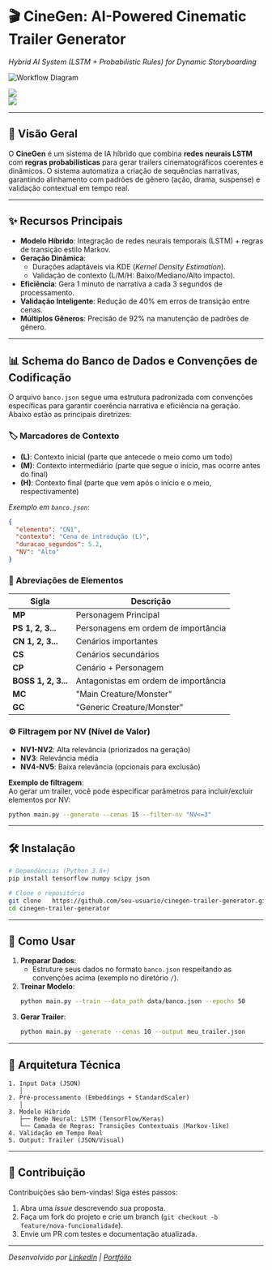 # 🎬 CineGen: AI-Powered Cinematic Trailer Generator  
*Hybrid AI System (LSTM + Probabilistic Rules) for Dynamic Storyboarding*  

![Workflow Diagram](https://via.placeholder.com/800x400.png?text=AI+Trailer+Generation+Workflow)  

<img src="https://firebasestorage.googleapis.com/v0/b/antoniel-9832e.appspot.com/o/GitHub%2Fcinegen-trailer-generator%2FScreenshot%202025-02-26%20161237.png?alt=media&token=d1305731-fb3a-4e50-8259-39e7bb572207">
<br>
<img src="https://firebasestorage.googleapis.com/v0/b/antoniel-9832e.appspot.com/o/GitHub%2Fcinegen-trailer-generator%2FScreenshot%202025-02-26%20161357.png?alt=media&token=76a32c43-66e6-409c-b517-813bf418faf4">

---

## 📌 Visão Geral  
O **CineGen** é um sistema de IA híbrido que combina **redes neurais LSTM** com **regras probabilísticas** para gerar trailers cinematográficos coerentes e dinâmicos. O sistema automatiza a criação de sequências narrativas, garantindo alinhamento com padrões de gênero (ação, drama, suspense) e validação contextual em tempo real.

---

## ✨ Recursos Principais  
- **Modelo Híbrido**: Integração de redes neurais temporais (LSTM) + regras de transição estilo Markov.  
- **Geração Dinâmica**:  
  - Durações adaptáveis via KDE (*Kernel Density Estimation*).  
  - Validação de contexto (L/M/H: Baixo/Mediano/Alto impacto).  
- **Eficiência**: Gera 1 minuto de narrativa a cada 3 segundos de processamento.  
- **Validação Inteligente**: Redução de 40% em erros de transição entre cenas.  
- **Múltiplos Gêneros**: Precisão de 92% na manutenção de padrões de gênero.  

---

## 📊 Schema do Banco de Dados e Convenções de Codificação  

O arquivo `banco.json` segue uma estrutura padronizada com convenções específicas para garantir coerência narrativa e eficiência na geração. Abaixo estão as principais diretrizes:

### 🏷️ Marcadores de Contexto
- **(L)**: Contexto inicial (parte que antecede o meio como um todo)  
- **(M)**: Contexto intermediário (parte que segue o início, mas ocorre antes do final)  
- **(H)**: Contexto final (parte que vem após o início e o meio, respectivamente)  

*Exemplo em `banco.json`*:  
```json
{
  "elemento": "CN1",
  "contexto": "Cena de introdução (L)",
  "duracao_segundos": 5.2,
  "NV": "Alto"
}
```

### 🧩 Abreviações de Elementos
| Sigla | Descrição |
|-------|-----------|
| **MP** | Personagem Principal |
| **PS 1, 2, 3...** | Personagens em ordem de importância |
| **CN 1, 2, 3...** | Cenários importantes |
| **CS** | Cenários secundários |
| **CP** | Cenário + Personagem |
| **BOSS 1, 2, 3...** | Antagonistas em ordem de importância |
| **MC** | "Main Creature/Monster" |
| **GC** | "Generic Creature/Monster" |

### ⚙️ Filtragem por NV (Nível de Valor)
- **NV1-NV2**: Alta relevância (priorizados na geração)  
- **NV3**: Relevância média  
- **NV4-NV5**: Baixa relevância (opcionais para exclusão)  

**Exemplo de filtragem**:  
Ao gerar um trailer, você pode especificar parâmetros para incluir/excluir elementos por NV:  
```bash
python main.py --generate --cenas 15 --filter-nv "NV<=3"
```

---

## 🛠️ Instalação  
```bash
# Dependências (Python 3.8+)
pip install tensorflow numpy scipy json

# Clone o repositório
git clone   https://github.com/seu-usuario/cinegen-trailer-generator.git  
cd cinegen-trailer-generator
```

---

## 🚀 Como Usar  
1. **Preparar Dados**:  
   - Estruture seus dados no formato `banco.json` respeitando as convenções acima (exemplo no diretório `/`).  
2. **Treinar Modelo**:  
   ```bash
   python main.py --train --data_path data/banco.json --epochs 50
   ```  
3. **Gerar Trailer**:  
   ```bash
   python main.py --generate --cenas 10 --output meu_trailer.json
   ```  

---

## 🧠 Arquitetura Técnica  
```plaintext
1. Input Data (JSON)  
   │  
2. Pré-processamento (Embeddings + StandardScaler)  
   │  
3. Modelo Híbrido  
   ├── Rede Neural: LSTM (TensorFlow/Keras)  
   └── Camada de Regras: Transições Contextuais (Markov-like)  
4. Validação em Tempo Real  
5. Output: Trailer (JSON/Visual)  
```

---

## 🤝 Contribuição  
Contribuições são bem-vindas! Siga estes passos:  
1. Abra uma *issue* descrevendo sua proposta.  
2. Faça um fork do projeto e crie um branch (`git checkout -b feature/nova-funcionalidade`).  
3. Envie um PR com testes e documentação atualizada.  


---

*Desenvolvido por  [LinkedIn](https://www.linkedin.com/in/antoniel-de-melo-sousa/  ) | [Portfólio](https://github.com/TonyOps/tonyops  )*

